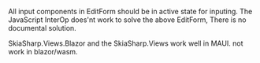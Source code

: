 All input components in EditForm should be in active state for inputing.
The JavaScript InterOp does'nt work to solve the above EditForm,
There is no documental solution.

SkiaSharp.Views.Blazor and the SkiaSharp.Views work well in MAUI.
not work in blazor/wasm.
